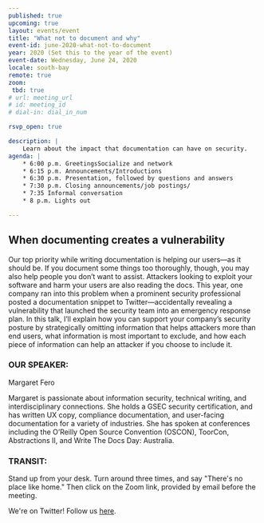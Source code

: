 ```yaml
---
published: true
upcoming: true
layout: events/event
title: "What not to document and why"
event-id: june-2020-what-not-to-document
year: 2020 (Set this to the year of the event)
event-date: Wednesday, June 24, 2020
locale: south-bay
remote: true
zoom:
 tbd: true
# url: meeting_url
# id: meeting_id
# dial-in: dial_in_num

rsvp_open: true

description: |
    Learn about the impact that documentation can have on security.  
agenda: |
    * 6:00 p.m. GreetingsSocialize and network
    * 6:15 p.m. Announcements/Introductions
    * 6:30 p.m. Presentation, followed by questions and answers
    * 7:30 p.m. Closing announcements/job postings/
    * 7:35 Informal conversation
    * 8 p.m. Lights out

---
```


## When documenting creates a vulnerability

Our top priority while writing documentation is helping our users—as it should be. If you document some things too thoroughly, though, you may also help people you don’t want to assist. Attackers looking to exploit your software and harm your users are also reading the docs. This year, one company ran into this problem when a prominent security professional posted a documentation snippet to Twitter—accidentally revealing a vulnerability that launched the security team into an emergency response plan. In this talk, I’ll explain how you can support your company’s security posture by strategically omitting information that helps attackers more than end users, what information is most important to exclude, and how each piece of information can help an attacker if you choose to include it.

### OUR SPEAKER:
Margaret Fero

Margaret is passionate about information security, technical writing, and interdisciplinary connections. She holds a GSEC security certification, and has written UX copy, compliance documentation, and user-facing documentation for a variety of industries. She has spoken at conferences including the O’Reilly Open Source Convention (OSCON), ToorCon, Abstractions II, and Write The Docs Day: Australia.

### TRANSIT:
Stand up from your desk. Turn around three times, and say "There's no place like home."
Then click on the Zoom link, provided by email before the meeting.

We're on Twitter! Follow us [here](https://twitter.com/WTD_SFBayArea).
